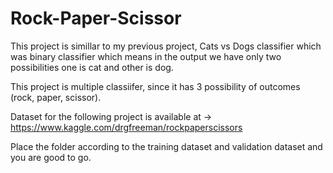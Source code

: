 # Rock-Paper-Scissor

This project is simillar to my previous project, Cats vs Dogs classifier which was binary classifier which means in the output we have only two possibilities one is cat and other is dog.

This project is multiple classiifer, since it has 3 possibility of outcomes (rock, paper, scissor).

Dataset for the following project is available at -> https://www.kaggle.com/drgfreeman/rockpaperscissors

Place the folder according to the training dataset and validation dataset and you are good to go.
